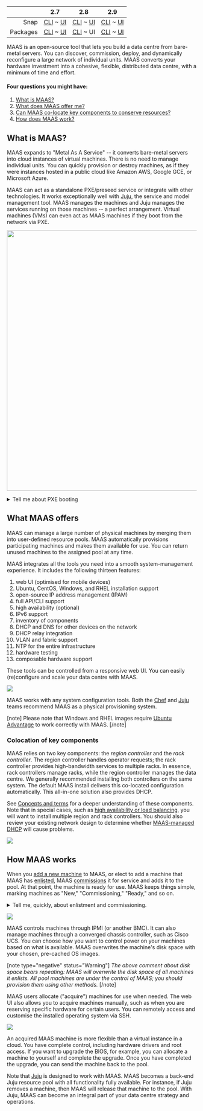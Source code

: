 <!-- flip -->
<!-- snap-2-7-cli
||2.7|2.8|2.9|
|-----:|:-----:|:-----:|:-----:|
|Snap|CLI ~ [UI](/t/about-maas/2263)|[CLI](/t/about-maas/2264) ~ [UI](/t/about-maas/2265)|[CLI](/t/about-maas/2266) ~ [UI](/t/about-maas/2267)|
|Packages|[CLI](/t/about-maas/2268) ~ [UI](/t/about-maas/2269)|[CLI](/t/about-maas/2270) ~ [UI](/t/about-maas/2271)|[CLI](/t/about-maas/2272) ~ [UI](/t/about-maas/2273)|
snap-2-7-cli  -->

<!-- deb-2-7-cli
|| 2.7 | 2.8 | 2.9|
|-----:|:-----:|:-----:|:-----:|
|Snap|[CLI](about-maas/2262) ~ [UI](/t/about-maas/2263) |[CLI](/t/about-maas/2264) ~ [UI](/t/about-maas/2265) |[CLI](/t/about-maas/2266) ~ [UI](/t/about-maas/2267)|
|Packages|CLI ~  [UI](/t/about-maas/2269)|[CLI](/t/about-maas/2270) ~ [UI](/t/about-maas/2271)|[CLI](/t/about-maas/2272) ~ [UI](/t/about-maas/2273)|
deb-2-7-cli -->

<!-- snap-2-7-ui
|| 2.7 | 2.8 | 2.9|
|-----:|:-----:|:-----:|:-----:|
|Snap|[CLI](/t/about-maas/2262) ~ UI|[CLI](/t/about-maas/2264) ~ [UI](/t/about-maas/2265)|[CLI](/t/about-maas/2266) ~ [UI](/t/about-maas/2267)|
|Packages|[CLI](/t/about-maas/2268) ~ [UI](/t/about-maas/2269)|[CLI](/t/about-maas/2270) ~ [UI](/t/about-maas/2271)|[CLI](/t/about-maas/2272) ~ [UI](/t/about-maas/2273)|
snap-2-7-ui -->

<!-- deb-2-8-cli
|| 2.7 | 2.8 | 2.9|
|-----:|:-----:|:-----:|:-----:|
|Snap|[CLI](about-maas/2262) ~ [UI](/t/about-maas/2263) |[CLI](/t/about-maas/2264) ~ [UI](/t/about-maas/2265) |[CLI](/t/about-maas/2266) ~ [UI](/t/about-maas/2267)|
|Packages|[CLI](/t/about-maas/2268) ~  [UI](/t/about-maas/2269)|CLI ~ [UI](/t/about-maas/2271)|[CLI](/t/about-maas/2272) ~ [UI](/t/about-maas/2273)|
deb-2-8-cli -->

<!-- deb-2-7-ui
|| 2.7 | 2.8 | 2.9|
|-----:|:-----:|:-----:|:-----:|
|Snap|[CLI](about-maas/2262) ~ [UI](/t/about-maas/2263)|[CLI](/t/about-maas/2264) ~ [UI](/t/about-maas/2265)|[CLI](/t/about-maas/2266) ~ [UI](/t/about-maas/2267)|
|Packages|[CLI](/t/about-maas/2268) ~ UI|[CLI](/t/about-maas/2270) ~ [UI](/t/about-maas/2271)|[CLI](/t/about-maas/2272) ~ [UI](/t/about-maas/2273)|
deb-2-7-ui -->

<!-- snap-2-8-cli
|| 2.7 | 2.8 | 2.9|
|-----:|:-----:|:-----:|:-----:|
|Snap|[CLI](/t/about-maas/2262) ~ [UI](/t/about-maas/2263) | CLI ~ [UI](/t/about-maas/2265) |[CLI](/t/about-maas/2266) ~ [UI](/t/about-maas/2267) |
|Packages|[CLI](/t/about-maas/2268) ~ [UI](/t/about-maas/2269) |[CLI](/t/about-maas/2270) ~ [UI](/t/about-maas/2271) |[CLI](/t/about-maas/2272) ~ [UI](/t/about-maas/2273) |
snap-2-8-cli -->

<!-- snap-2-8-ui
|| 2.7 | 2.8 | 2.9|
|-----:|:-----:|:-----:|:-----:|
|Snap|[CLI](/t/about-maas/2262) ~ [UI](/t/about-maas/2263)|[CLI](/t/about-maas/2264) ~ UI|[CLI](/t/about-maas/2266) ~ [UI](/t/about-maas/2267)|
|Packages|[CLI](/t/about-maas/2268) ~ [UI](/t/about-maas/2269)|[CLI](/t/about-maas/2270) ~ [UI](/t/about-maas/2271)|[CLI](/t/about-maas/2272) ~ [UI](/t/about-maas/2273)|
snap-2-8-ui -->

|| 2.7 | 2.8 | 2.9|
|-----:|:-----:|:-----:|:-----:|
|Snap|[CLI](/t/about-maas/2262) ~ [UI](/t/about-maas/2263)|[CLI](/t/about-maas/2264) ~ [UI](/t/about-maas/2265)|[CLI](/t/about-maas/2266) ~ [UI](/t/about-maas/2267)|
|Packages|[CLI](/t/about-maas/2268) ~ [UI](/t/about-maas/2269)|[CLI](/t/about-maas/2270) ~ UI|[CLI](/t/about-maas/2272) ~ [UI](/t/about-maas/2273)|

<!-- snap-2-9-cli
|| 2.7 | 2.8 | 2.9|
|-----:|:-----:|:-----:|:-----:|
|Snap|[CLI](/t/about-maas/2262) ~ [UI](/t/about-maas/2263)|[CLI](/t/about-maas/2264) ~ [UI](/t/about-maas/2265)|CLI ~  [UI](/t/about-maas/2267)|
|Packages|[CLI](/t/about-maas/2268) ~ [UI](/t/about-maas/2269)|[CLI](/t/about-maas/2270) ~ [UI](/t/about-maas/2271)|[CLI](/t/about-maas/2272) ~ [UI](/t/about-maas/2273)|
snap-2-9-cli -->

<!-- snap-2-9-ui
|| 2.7 | 2.8 | 2.9|
|-----:|:-----:|:-----:|:-----:|
|Snap|[CLI](/t/about-maas/2262) ~ [UI](/t/about-maas/2263)|[CLI](/t/about-maas/2264) ~ [UI](/t/about-maas/2265)|[CLI](/t/about-maas/2266) ~ UI|
|Packages|[CLI](/t/about-maas/2268) ~ [UI](/t/about-maas/2269)|[CLI](/t/about-maas/2270) ~ [UI](/t/about-maas/2271)|[CLI](/t/about-maas/2272) ~ [UI](/t/about-maas/2273)|
snap-2-9-ui -->

<!-- deb-2-9-cli
|| 2.7 | 2.8 | 2.9|
|-----:|:-----:|:-----:|:-----:|
|Snap|[CLI](/t/about-maas/2262) ~ [UI](/t/about-maas/2263)|[CLI](/t/about-maas/2264) ~ [UI](/t/about-maas/2265)|[CLI](/t/about-maas/2266) ~ [UI](/t/about-maas/2267)|
|Packages|[CLI](/t/about-maas/2268) ~ [UI](/t/about-maas/2269)|[CLI](/t/about-maas/2270) ~ [UI](/t/about-maas/2271)|CLI ~  [UI](/t/about-maas/2273)|
deb-2-9-cli -->

<!-- deb-2-9-ui
|| 2.7 | 2.8 | 2.9|
|-----:|:-----:|:-----:|:-----:|
|Snap|[CLI](/t/about-maas/2262) ~ [UI](/t/about-maas/2263)|[CLI](/t/about-maas/2264) ~ [UI](/t/about-maas/2265)|[CLI](/t/about-maas/2266) ~ [UI](/t/about-maas/2267)|
|Packages|[CLI](/t/about-maas/2268) ~ [UI](/t/about-maas/2269)|[CLI](/t/about-maas/2270) ~ [UI](/t/about-maas/2271)|[CLI](/t/about-maas/2272) ~ UI|
deb-2-9-ui -->

MAAS is an open-source tool that lets you build a data centre from bare-metal servers. You can discover, commission, deploy, and dynamically reconfigure a large network of individual units.  MAAS converts your hardware investment into a cohesive, flexible, distributed data centre, with a minimum of time and effort.

#### Four questions you might have:

1. [What is MAAS?](#heading--what-is-maas)
2. [What does MAAS offer me?](#heading--what-maas-offers)
3. [Can MAAS co-locate key components to conserve  resources?](#heading--colocation-of-key-components)
4. [How does MAAS work?](#heading--how-maas-works)

<h2 id="heading--what-is-maas">What is MAAS?</h2>

MAAS expands to "Metal As A Service" -- it converts bare-metal servers into cloud instances of virtual machines. There is no need to manage individual units. You can quickly provision or destroy machines, as if they were instances hosted in a public cloud like Amazon AWS, Google GCE, or Microsoft Azure.

MAAS can act as a standalone PXE/preseed service or integrate with other technologies. It works exceptionally well with [Juju](https://jaas.ai/docs/maas-cloud), the service and model management tool. MAAS manages the machines and Juju manages the services running on those machines -- a perfect arrangement.  Virtual machines (VMs) can even act as MAAS machines if they boot from the network via PXE.

<a href="https://discourse.maas.io/uploads/default/original/1X/d19eff9ef45c554d085ee1d657e4ddd810eac6df.jpeg" target="_blank"><img width="690" src="https://discourse.maas.io/uploads/default/original/1X/d19eff9ef45c554d085ee1d657e4ddd810eac6df.jpeg"></a>

<details><summary>Tell me about PXE booting</summary>

PXE stands for "Preboot Execution Environment," usually pronounced "pixie."  The term refers to a way of booting an OS image (or other software assembly) downloaded to a client via a NIC.  The NIC must be PXE-capable for this to work.  Many NICs can be configured to support PXE boot with a software switch.

</details>

<h2 id="heading--what-maas-offers">What MAAS offers</h2>

MAAS can manage a large number of physical machines by merging them into user-defined resource pools. MAAS automatically provisions participating machines and makes them available for use. You can return unused machines to the assigned pool at any time. 

MAAS integrates all the tools you need into a smooth system-management experience. It includes the following thirteen features:

1. web UI (optimised for mobile devices)
2. Ubuntu, CentOS, Windows, and RHEL installation support
3.  open-source IP address management (IPAM)
4. full API/CLI support
5. high availability (optional)
6. IPv6 support
7. inventory of components
8. DHCP and DNS for other devices on the network
9. DHCP relay integration
10. VLAN and fabric support
11. NTP for the entire infrastructure
12. hardware testing
13. composable hardware support

These tools can be controlled from a responsive web UI.  You can easily (re)configure and scale your data centre with MAAS.

<a href="https://discourse.maas.io/uploads/default/original/1X/00968a71b82ce01c45ae3b345ed6b1270d0927bf.jpeg" target = "_blank"><img src="https://discourse.maas.io/uploads/default/original/1X/00968a71b82ce01c45ae3b345ed6b1270d0927bf.jpeg"></a> 


<!-- deb-2-7-cli deb-2-8-cli deb-2-9-cli snap-2-7-cli snap-2-8-cli snap-2-9-cli
MAAS integrates all the tools you need into a smooth system-management experience. It includes the following eleven features:

1. Ubuntu, CentOS, Windows, and RHEL installation support
2. open-source IP address management (IPAM)
3. high availability (optional)
4. IPv6 support
5. inventory of components
6. DHCP and DNS for other devices on the network
7. DHCP relay integration
8. VLAN and fabric support
9. NTP for the entire infrastructure
10. hardware testing
11. composable hardware support

These tools can be controlled from a [CLI](/t/maas-cli/802) driven by a REST API.  You can easily (re)configure and scale your data centre with MAAS.

<a href="https://discourse.maas.io/uploads/default/original/1X/40fdae53957095e5a830458dc5c7a62ea5d78c10.jpeg" target = "_blank"><img src="https://discourse.maas.io/uploads/default/original/1X/40fdae53957095e5a830458dc5c7a62ea5d78c10.jpeg"></a> 

*Listing generated with [tagged machine list](/t/the-cli-cookbook/2218#heading--lsmm-t), a recipe in our [CLI cookbook](/t/the-cli-cookbook/2218) page.
deb-2-7-cli deb-2-8-cli deb-2-9-cli snap-2-7-cli snap-2-8-cli snap-2-9-cli -->

MAAS works with any system configuration tools. Both the [Chef](https://www.chef.io/chef) and [Juju](https://jaas.ai/) teams recommend MAAS as a physical provisioning system.

[note]
Please note that Windows and RHEL images require [Ubuntu Advantage](https://www.ubuntu.com/support) to work correctly with MAAS.
[/note]

<h3 id="heading--colocation-of-key-components">Colocation of key components</h3>

MAAS relies on two key components: the *region controller* and the *rack controller*. The region controller handles operator requests; the rack controller provides high-bandwidth services to multiple racks. In essence, rack controllers manage racks, while the region controller manages the data centre. We generally recommended installing both controllers on the same system.  The default MAAS install delivers this co-located configuration automatically. This all-in-one solution also provides DHCP. 

<!-- deb-2-7-cli
See [Concepts and terms](/t/concepts-and-terms/785#heading--controllers) for a deeper understanding of these components. Note that in special cases, such as [high availability or load balancing](/t/high-availability/2688), you will want to install multiple region and rack controllers.  You should also review your existing network design to determine whether [MAAS-managed DHCP](/t/managing-dhcp/2904) will cause problems.
deb-2-7-cli  -->

<!-- deb-2-7-ui
See [Concepts and terms](/t/concepts-and-terms/785#heading--controllers) for a deeper understanding of these components. Note that in special cases, such as [high availability or load balancing](/t/high-availability/2689), you will want to install multiple region and rack controllers.  You should also review your existing network design to determine whether [MAAS-managed DHCP](/t/managing-dhcp/2905) will cause problems.
deb-2-7-ui  -->

<!-- deb-2-8-cli
See [Concepts and terms](/t/concepts-and-terms/785#heading--controllers) for a deeper understanding of these components. Note that in special cases, such as [high availability or load balancing](/t/high-availability/2690), you will want to install multiple region and rack controllers.  You should also review your existing network design to determine whether [MAAS-managed DHCP](/t/managing-dhcp/2906) will cause problems.
deb-2-8-cli  -->

See [Concepts and terms](/t/concepts-and-terms/785#heading--controllers) for a deeper understanding of these components. Note that in special cases, such as [high availability or load balancing](/t/high-availability/2691), you will want to install multiple region and rack controllers.  You should also review your existing network design to determine whether [MAAS-managed DHCP](/t/managing-dhcp/2907) will cause problems.

<!-- deb-2-9-cli
See [Concepts and terms](/t/concepts-and-terms/785#heading--controllers) for a deeper understanding of these components. Note that in special cases, such as [high availability or load balancing](/t/high-availability/2692), you will want to install multiple region and rack controllers.  You should also review your existing network design to determine whether [MAAS-managed DHCP](/t/managing-dhcp/2908) will cause problems.
deb-2-9-cli  -->

<!-- deb-2-9-ui
See [Concepts and terms](/t/concepts-and-terms/785#heading--controllers) for a deeper understanding of these components. Note that in special cases, such as [high availability or load balancing](/t/high-availability/2693), you will want to install multiple region and rack controllers.  You should also review your existing network design to determine whether [MAAS-managed DHCP](/t/managing-dhcp/2909) will cause problems.
deb-2-9-ui  -->

<!-- snap-2-7-cli
See [Concepts and terms](/t/concepts-and-terms/785#heading--controllers) for a deeper understanding of these components. Note that in special cases, such as [high availability or load balancing](/t/high-availability/2682), you will want to install multiple region and rack controllers.  You should also review your existing network design to determine whether [MAAS-managed DHCP](/t/managing-dhcp/2898) will cause problems.
snap-2-7-cli  -->

<!-- snap-2-7-ui
See [Concepts and terms](/t/concepts-and-terms/785#heading--controllers) for a deeper understanding of these components. Note that in special cases, such as [high availability or load balancing](/t/high-availability/2683), you will want to install multiple region and rack controllers.  You should also review your existing network design to determine whether [MAAS-managed DHCP](/t/managing-dhcp/2899) will cause problems.
snap-2-7-ui  -->

<!-- snap-2-8-cli
See [Concepts and terms](/t/concepts-and-terms/785#heading--controllers) for a deeper understanding of these components. Note that in special cases, such as [high availability or load balancing](/t/high-availability/2684), you will want to install multiple region and rack controllers.  You should also review your existing network design to determine whether [MAAS-managed DHCP](/t/managing-dhcp/2900) will cause problems.
snap-2-8-cli  -->

<!-- snap-2-8-ui
See [Concepts and terms](/t/concepts-and-terms/785#heading--controllers) for a deeper understanding of these components. Note that in special cases, such as [high availability or load balancing](/t/high-availability/2685), you will want to install multiple region and rack controllers.  You should also review your existing network design to determine whether [MAAS-managed DHCP](/t/managing-dhcp/2901) will cause problems.
snap-2-8-ui  -->

<!-- snap-2-9-cli
See [Concepts and terms](/t/concepts-and-terms/785#heading--controllers) for a deeper understanding of these components. Note that in special cases, such as [high availability or load balancing](/t/high-availability/2686), you will want to install multiple region and rack controllers.  You should also review your existing network design to determine whether [MAAS-managed DHCP](/t/managing-dhcp/2902) will cause problems.
snap-2-9-cli  -->

<!-- snap-2-9-ui
See [Concepts and terms](/t/concepts-and-terms/785#heading--controllers) for a deeper understanding of these components. Note that in special cases, such as [high availability or load balancing](/t/high-availability/2687), you will want to install multiple region and rack controllers.  You should also review your existing network design to determine whether [MAAS-managed DHCP](/t/managing-dhcp/2903) will cause problems.
snap-2-9-ui  -->

<a href="https://discourse.maas.io/uploads/default/original/1X/3ad2b128fbc034e9f575f21c0415a6e6c55baea3.jpeg" target = "_blank"><img src="https://discourse.maas.io/uploads/default/original/1X/3ad2b128fbc034e9f575f21c0415a6e6c55baea3.jpeg"></a>

<h2 id="heading--how-maas-works">How MAAS works</h2>

<!-- deb-2-7-cli
When you [add a new machine](/t/add-machines/2280#heading--add-a-node-manually) to MAAS, or elect to add a machine that MAAS has [enlisted](/t/add-machines/2280#heading--enlistment), MAAS [commissions](/t/commission-machines/2472) it for service and adds it to the pool.  At that point, the machine is ready for use. MAAS keeps things simple, marking machines as "New," "Commissioning," "Ready," and so on.
deb-2-7-cli  -->

<!-- deb-2-7-ui
When you [add a new machine](/t/add-machines/2281#heading--add-a-node-manually) to MAAS, or elect to add a machine that MAAS has [enlisted](/t/add-machines/2281#heading--enlistment), MAAS [commissions](/t/commission-machines/2473) it for service and adds it to the pool.  At that point, the machine is ready for use. MAAS keeps things simple, marking machines as "New," "Commissioning," "Ready," and so on.
deb-2-7-ui  -->

<!-- deb-2-8-cli
When you [add a new machine](/t/add-machines/2282#heading--add-a-node-manually) to MAAS, or elect to add a machine that MAAS has [enlisted](/t/add-machines/2282#heading--enlistment), MAAS [commissions](/t/commission-machines/2474) it for service and adds it to the pool.  At that point, the machine is ready for use. MAAS keeps things simple, marking machines as "New," "Commissioning," "Ready," and so on.
deb-2-8-cli  -->

When you [add a new machine](/t/add-machines/2283#heading--add-a-node-manually) to MAAS, or elect to add a machine that MAAS has [enlisted](/t/add-machines/2283#heading--enlistment), MAAS [commissions](/t/commission-machines/2475) it for service and adds it to the pool.  At that point, the machine is ready for use. MAAS keeps things simple, marking machines as "New," "Commissioning," "Ready," and so on.

<!-- deb-2-9-cli
When you [add a new machine](/t/add-machines/2284#heading--add-a-node-manually) to MAAS, or elect to add a machine that MAAS has [enlisted](/t/add-machines/2284#heading--enlistment), MAAS [commissions](/t/commission-machines/2476) it for service and adds it to the pool.  At that point, the machine is ready for use. MAAS keeps things simple, marking machines as "New," "Commissioning," "Ready," and so on.
deb-2-9-cli  -->

<!-- deb-2-9-ui
When you [add a new machine](/t/add-machines/2285#heading--add-a-node-manually) to MAAS, or elect to add a machine that MAAS has [enlisted](/t/add-machines/2285#heading--enlistment), MAAS [commissions](/t/commission-machines/2477) it for service and adds it to the pool.  At that point, the machine is ready for use. MAAS keeps things simple, marking machines as "New," "Commissioning," "Ready," and so on.
deb-2-9-ui  -->

<!-- snap-2-7-cli
When you [add a new machine](/t/add-machines-2-7-cli/2274#heading--add-a-node-manually) to MAAS, or elect to add a machine that MAAS has [enlisted](/t/add-machines-2-7-cli/2274#heading--enlistment), MAAS [commissions](/t/commission-machines/2466) it for service and adds it to the pool.  At that point, the machine is ready for use. MAAS keeps things simple, marking machines as "New," "Commissioning," "Ready," and so on.
snap-2-7-cli  -->

<!-- snap-2-7-ui
When you [add a new machine](/t/add-machines/2275#heading--add-a-node-manually) to MAAS, or elect to add a machine that MAAS has [enlisted](/t/add-machines/2275#heading--enlistment), MAAS [commissions](/t/commission-machines/2467) it for service and adds it to the pool.  At that point, the machine is ready for use. MAAS keeps things simple, marking machines as "New," "Commissioning," "Ready," and so on.
snap-2-7-ui  -->

<!-- snap-2-8-cli
When you [add a new machine](/t/add-machines/2276#heading--add-a-node-manually) to MAAS, or elect to add a machine that MAAS has [enlisted](/t/add-machines/2276#heading--enlistment), MAAS [commissions](/t/commission-machines/2468) it for service and adds it to the pool.  At that point, the machine is ready for use. MAAS keeps things simple, marking machines as "New," "Commissioning," "Ready," and so on.
snap-2-8-cli  -->

<!-- snap-2-8-ui
When you [add a new machine](/t/add-machines/2277#heading--add-a-node-manually) to MAAS, or elect to add a machine that MAAS has [enlisted](/t/add-machines/2277#heading--enlistment), MAAS [commissions](/t/commission-machines/2469) it for service and adds it to the pool.  At that point, the machine is ready for use. MAAS keeps things simple, marking machines as "New," "Commissioning," "Ready," and so on.
snap-2-8-ui  -->

<!-- snap-2-9-cli
When you [add a new machine](/t/add-machines/2278#heading--add-a-node-manually) to MAAS, or elect to add a machine that MAAS has [enlisted](/t/add-machines/2278#heading--enlistment), MAAS [commissions](/t/commission-machines/2470) it for service and adds it to the pool.  At that point, the machine is ready for use. MAAS keeps things simple, marking machines as "New," "Commissioning," "Ready," and so on.
snap-2-9-cli  -->

<!-- snap-2-9-ui
When you [add a new machine](/t/add-machines/2279#heading--add-a-node-manually) to MAAS, or elect to add a machine that MAAS has [enlisted](/t/add-machines/2279#heading--enlistment), MAAS [commissions](/t/commission-machines/2471) it for service and adds it to the pool.  At that point, the machine is ready for use. MAAS keeps things simple, marking machines as "New," "Commissioning," "Ready," and so on.
snap-2-9-ui  -->

<details><summary>Tell me, quickly, about enlistment and commissioning.</summary>

There are two ways to add a machine to MAAS.  Assuming it's on the network and capable of PXE-booting, you can add it explicitly -- or MAAS can simply discover it when you turn it on.

Enlistment just means that MAAS discovers a machine when you turn it on, and presents it to the MAAS administrator, so that they can choose whether or not to commission it.  Machines that have only been enlisted will show up in the machine list as "New."

Commissioning means that MAAS has successfully booted the machine, scanned and recorded its resources, and prepared it for eventual deployment.  Machines that you explicitly add are automatically commissioned.  MAAS marks a successfully-commissioned machine as "Ready" in the machine list.

</details>

<a href="https://discourse.maas.io/uploads/default/original/1X/605019de31078dd70df72ff199d812de13a30d00.jpeg" target = "_blank"><img src="https://discourse.maas.io/uploads/default/original/1X/605019de31078dd70df72ff199d812de13a30d00.jpeg"></a>

<!-- deb-2-7-cli deb-2-8-cli deb-2-9-cli snap-2-7-cli snap-2-8-cli snap-2-9-cli
<a href="https://discourse.maas.io/uploads/default/original/1X/6aec9b567022216d80596411e689a14e1f594674.jpeg" target = "_blank"><img src="https://discourse.maas.io/uploads/default/original/1X/6aec9b567022216d80596411e689a14e1f594674.jpeg"></a>
deb-2-7-cli deb-2-8-cli deb-2-9-cli snap-2-7-cli snap-2-8-cli snap-2-9-cli -->

MAAS controls machines through IPMI (or another BMC). It can also manage machines through a converged chassis controller, such as Cisco UCS.  You can choose how you want to control power on your machines based on what is available.  MAAS overwrites the machine's disk space with your chosen, pre-cached OS images.

[note type="negative" status="Warning"]
*The above comment about disk space bears repeating: MAAS will overwrite the disk space of all machines it enlists. All pool machines are under the control of MAAS; you should provision them using other methods.*
[/note]

MAAS users allocate ("acquire") machines for use when needed. The web UI also allows you to acquire machines manually, such as when you are reserving specific hardware for certain users. You can remotely access and customise the installed operating system via SSH.

<a href="https://discourse.maas.io/uploads/default/original/1X/8101d641c55d912cd66646bd99bbee9bb8f196ab.jpeg" target = "_blank"><img src="https://discourse.maas.io/uploads/default/original/1X/8101d641c55d912cd66646bd99bbee9bb8f196ab.jpeg"></a>

<!-- deb-2-7-cli deb-2-8-cli deb-2-9-cli snap-2-7-cli snap-2-8-cli snap-2-9-cli
<a href="https://discourse.maas.io/uploads/default/original/1X/ac3b251a916bb18a7e7e463d7fa3c57ef32628da.jpeg" target = "_blank"><img src="https://discourse.maas.io/uploads/default/original/1X/ac3b251a916bb18a7e7e463d7fa3c57ef32628da.jpeg"></a>

When acquiring machines from the API/CLI, you can specify requirements ("constraints"). Common constraints are memory, CPU cores, connected networks, and assigned physical zone.
deb-2-7-cli deb-2-8-cli deb-2-9-cli snap-2-7-cli snap-2-8-cli snap-2-9-cli -->

An acquired MAAS machine is more flexible than a virtual instance in a cloud. You have complete control, including hardware drivers and root access. If you want to upgrade the BIOS, for example, you can allocate a machine to yourself and complete the upgrade.  Once you have completed the upgrade, you can send the machine back to the pool.

Note that [Juju](https://jaas.ai/docs/maas-cloud) is designed to work with MAAS. MAAS becomes a back-end Juju resource pool with all functionality fully available. For instance, if Juju removes a machine, then MAAS will release that machine to the pool.  With Juju, MAAS can become an integral part of your data centre strategy and operations.